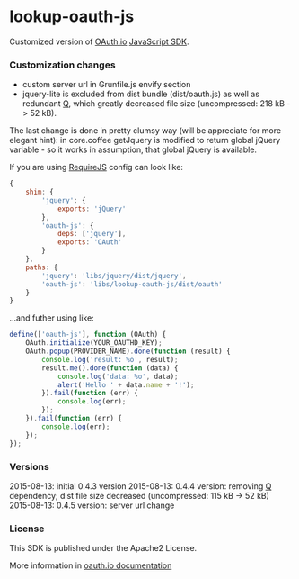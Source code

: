 lookup-oauth-js
===============

Customized version of [OAuth.io](https://oauth.io) [JavaScript SDK](https://github.com/oauth-io/oauth-js). 

### Customization changes
- custom server url in Grunfile.js envify section
- jquery-lite is excluded from dist bundle (dist/oauth.js) as well as redundant [Q](https://github.com/kriskowal/q), which greatly decreased file size (uncompressed: 218 kB -> 52 kB). 

The last change is done in pretty clumsy way (will be appreciate for more elegant hint): in core.coffee getJquery is modified to return global jQuery variable - so it works in assumption, that global jQuery is available. 

If you are using [RequireJS](http://requirejs.org/) config can look like:

```javascript
{
    shim: {
        'jquery': {
            exports: 'jQuery'
        },
        'oauth-js': {
            deps: ['jquery'],
            exports: 'OAuth'
        }
    },
    paths: {
        'jquery': 'libs/jquery/dist/jquery',
        'oauth-js': 'libs/lookup-oauth-js/dist/oauth'
    }
}
 ```
 
...and futher using like:

```javascript
define(['oauth-js'], function (OAuth) {
    OAuth.initialize(YOUR_OAUTHD_KEY);
    OAuth.popup(PROVIDER_NAME).done(function (result) {
        console.log('result: %o', result);
        result.me().done(function (data) {
            console.log('data: %o', data);
            alert('Hello ' + data.name + '!');
        }).fail(function (err) {
            console.log(err);
        });
    }).fail(function (err) {
        console.log(err);
    });
});
 ```

### Versions

2015-08-13: initial 0.4.3 version 
2015-08-13: 0.4.4 version: removing [Q]() dependency; dist file size decreased (uncompressed: 115 kB -> 52 kB)
2015-08-13: 0.4.5 version: server url change

 
### License

This SDK is published under the Apache2 License.

More information in [oauth.io documentation](http://oauth.io/#/docs)
